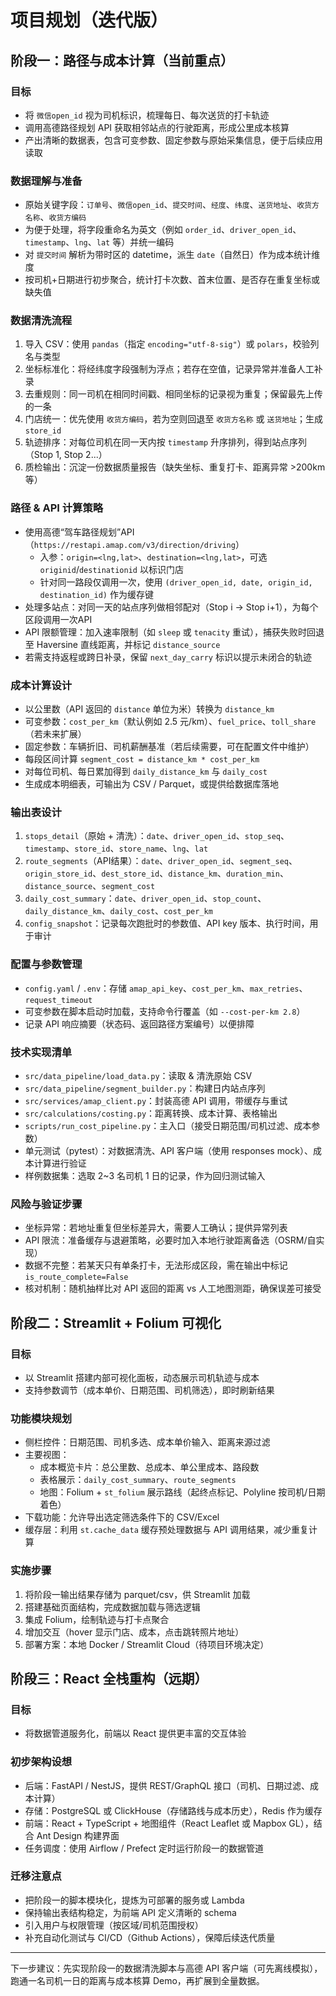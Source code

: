 # 项目规划（迭代版）

## 阶段一：路径与成本计算（当前重点）

### 目标

- 将 `微信open_id` 视为司机标识，梳理每日、每次送货的打卡轨迹
- 调用高德路径规划 API 获取相邻站点的行驶距离，形成公里成本核算
- 产出清晰的数据表，包含可变参数、固定参数与原始采集信息，便于后续应用读取

### 数据理解与准备

- 原始关键字段：`订单号`、`微信open_id`、`提交时间`、`经度`、`纬度`、`送货地址`、`收货方名称`、`收货方编码`
- 为便于处理，将字段重命名为英文（例如 `order_id`、`driver_open_id`、`timestamp`、`lng`、`lat` 等）并统一编码
- 对 `提交时间` 解析为带时区的 datetime，派生 `date`（自然日）作为成本统计维度
- 按司机+日期进行初步聚合，统计打卡次数、首末位置、是否存在重复坐标或缺失值

### 数据清洗流程

1. 导入 CSV：使用 `pandas`（指定 `encoding="utf-8-sig"`）或 `polars`，校验列名与类型
2. 坐标标准化：将经纬度字段强制为浮点；若存在空值，记录异常并准备人工补录
3. 去重规则：同一司机在相同时间戳、相同坐标的记录视为重复；保留最先上传的一条
4. 门店统一：优先使用 `收货方编码`，若为空则回退至 `收货方名称` 或 `送货地址`；生成 `store_id`
5. 轨迹排序：对每位司机在同一天内按 `timestamp` 升序排列，得到站点序列（Stop 1, Stop 2...）
6. 质检输出：沉淀一份数据质量报告（缺失坐标、重复打卡、距离异常 >200km 等）

### 路径 & API 计算策略

- 使用高德“驾车路径规划”API（`https://restapi.amap.com/v3/direction/driving`）
  - 入参：`origin=<lng,lat>`、`destination=<lng,lat>`，可选 `originid`/`destinationid` 以标识门店
  - 针对同一路段仅调用一次，使用 `(driver_open_id, date, origin_id, destination_id)` 作为缓存键
- 处理多站点：对同一天的站点序列做相邻配对（Stop i → Stop i+1），为每个区段调用一次API
- API 限额管理：加入速率限制（如 `sleep` 或 `tenacity` 重试），捕获失败时回退至 Haversine 直线距离，并标记 `distance_source`
- 若需支持返程或跨日补录，保留 `next_day_carry` 标识以提示未闭合的轨迹

### 成本计算设计

- 以公里数（API 返回的 `distance` 单位为米）转换为 `distance_km`
- 可变参数：`cost_per_km`（默认例如 2.5 元/km）、`fuel_price`、`toll_share`（若未来扩展）
- 固定参数：车辆折旧、司机薪酬基准（若后续需要，可在配置文件中维护）
- 每段区间计算 `segment_cost = distance_km * cost_per_km`
- 对每位司机、每日累加得到 `daily_distance_km` 与 `daily_cost`
- 生成成本明细表，可输出为 CSV / Parquet，或提供给数据库落地

### 输出表设计

1. `stops_detail`（原始 + 清洗）：`date`、`driver_open_id`、`stop_seq`、`timestamp`、`store_id`、`store_name`、`lng`、`lat`
2. `route_segments`（API结果）：`date`、`driver_open_id`、`segment_seq`、`origin_store_id`、`dest_store_id`、`distance_km`、`duration_min`、`distance_source`、`segment_cost`
3. `daily_cost_summary`：`date`、`driver_open_id`、`stop_count`、`daily_distance_km`、`daily_cost`、`cost_per_km`
4. `config_snapshot`：记录每次跑批时的参数值、API key 版本、执行时间，用于审计

### 配置与参数管理

- `config.yaml` / `.env`：存储 `amap_api_key`、`cost_per_km`、`max_retries`、`request_timeout`
- 可变参数在脚本启动时加载，支持命令行覆盖（如 `--cost-per-km 2.8`）
- 记录 API 响应摘要（状态码、返回路径方案编号）以便排障

### 技术实现清单

- `src/data_pipeline/load_data.py`：读取 & 清洗原始 CSV
- `src/data_pipeline/segment_builder.py`：构建日内站点序列
- `src/services/amap_client.py`：封装高德 API 调用，带缓存与重试
- `src/calculations/costing.py`：距离转换、成本计算、表格输出
- `scripts/run_cost_pipeline.py`：主入口（接受日期范围/司机过滤、成本参数）
- 单元测试（pytest）：对数据清洗、API 客户端（使用 responses mock）、成本计算进行验证
- 样例数据集：选取 2~3 名司机 1 日的记录，作为回归测试输入

### 风险与验证步骤

- 坐标异常：若地址重复但坐标差异大，需要人工确认；提供异常列表
- API 限流：准备缓存与退避策略，必要时加入本地行驶距离备选（OSRM/自实现）
- 数据不完整：若某天只有单条打卡，无法形成区段，需在输出中标记 `is_route_complete=False`
- 核对机制：随机抽样比对 API 返回的距离 vs 人工地图测距，确保误差可接受

## 阶段二：Streamlit + Folium 可视化

### 目标

- 以 Streamlit 搭建内部可视化面板，动态展示司机轨迹与成本
- 支持参数调节（成本单价、日期范围、司机筛选），即时刷新结果

### 功能模块规划

- 侧栏控件：日期范围、司机多选、成本单价输入、距离来源过滤
- 主要视图：
  - 成本概览卡片：总公里数、总成本、单公里成本、路段数
  - 表格展示：`daily_cost_summary`、`route_segments`
  - 地图：Folium + `st_folium` 展示路线（起终点标记、Polyline 按司机/日期着色）
- 下载功能：允许导出选定筛选条件下的 CSV/Excel
- 缓存层：利用 `st.cache_data` 缓存预处理数据与 API 调用结果，减少重复计算

### 实施步骤

1. 将阶段一输出结果存储为 parquet/csv，供 Streamlit 加载
2. 搭建基础页面结构，完成数据加载与筛选逻辑
3. 集成 Folium，绘制轨迹与打卡点聚合
4. 增加交互（hover 显示门店、成本，点击跳转照片地址）
5. 部署方案：本地 Docker / Streamlit Cloud（待项目环境决定）

## 阶段三：React 全栈重构（远期）

### 目标

- 将数据管道服务化，前端以 React 提供更丰富的交互体验

### 初步架构设想

- 后端：FastAPI / NestJS，提供 REST/GraphQL 接口（司机、日期过滤、成本计算）
- 存储：PostgreSQL 或 ClickHouse（存储路线与成本历史），Redis 作为缓存
- 前端：React + TypeScript + 地图组件（React Leaflet 或 Mapbox GL），结合 Ant Design 构建界面
- 任务调度：使用 Airflow / Prefect 定时运行阶段一的数据管道

### 迁移注意点

- 把阶段一的脚本模块化，提炼为可部署的服务或 Lambda
- 保持输出表结构稳定，为前端 API 定义清晰的 schema
- 引入用户与权限管理（按区域/司机范围授权）
- 补充自动化测试与 CI/CD（Github Actions），保障后续迭代质量

---

下一步建议：先实现阶段一的数据清洗脚本与高德 API 客户端（可先离线模拟），跑通一名司机一日的距离与成本核算 Demo，再扩展到全量数据。
